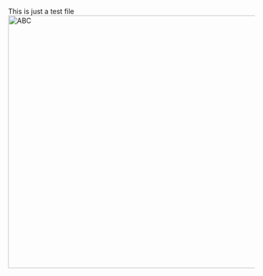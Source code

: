 This is just a test file 
<img width="516" alt="ABC" src="https://user-images.githubusercontent.com/120619503/210401733-9ffbced4-713c-469a-8481-4938abf6355e.png">
